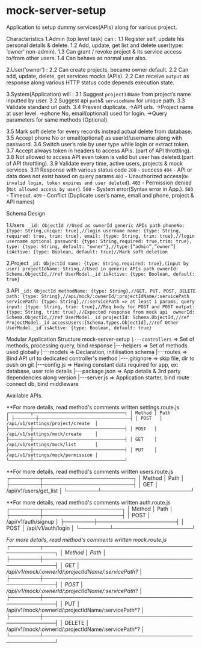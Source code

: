 # mock-server-setup
Application to setup dummy services(APIs) along for various project.

Characteristics
1.Admin (top level task) can :
  1.1 Register self, update his personal details & delete.
  1.2 Add, update, get list and delete user(type: ‘owner’ non-admin).
  1.3 Can grant / revoke project & its service access to/from other users.
  1.4 Can behave as normal user also.

2.User(‘owner’) :
  2.2 Can create projects, became owner default.
  2.2 Can add, update, delete, get services mocks (APIs).
  2.2 Can receive  `output` as response along various HTTP status code depends execution state.

3.System(Application) will :
  3.1 Suggest `projectIdName` from project’s name inputted by user.
  3.2 Suggest api `path`& `serviceName` for unique path. 
  3.3 Validate standard url path. 
  3.4 Prevent duplicate. 
    ->API urls.
    ->Project name at user level.
    ->phone No, email(optional) used for login.
    ->Query parameters for same methods (Optional).

  3.5 Mark soft delete for every records instead actual delete from database.
  3.5 Accept phone No or email(optional) as userId/username along with password.
  3.6 Switch user’s role by user type while login or extract token.
  3.7 Accept always token in headers to access APIs. (part of API throttling).
  3.8 Not allowed to access API even token is valid but user has deleted.(part of API throttling).
  3.9 Validate every time, active users, projects & mock services. 
  3.11 Response with various status code
    `200` - success
    `404` - API or data does not exist based on query params
    `401` - Unauthorized access(`On invalid login, token expires and user deleted`).
    `403` - Permission denied (`Not allowed access by user`).
    `500` - System error(Syntax error in App.).
    `503` - Timeout.
    `409` - Conflict (Duplicate user’s name, email and phone, project & API names)

Schema Design

  1.Users
   ` _id: ObjectId //Used as ownerId generic APIs path
    phoneNo: {type: String,unique: true},//login username
    name: {type: String, required: true, trim: true},
    email: {type: String, trim: true},//login username optional
    password: {type: String,required: true,trim: true},
    type: {type: String, default: "owner"},//type:[“admin”,”owner”]
    isActive: {type: Boolean, default: true}//Mark soft deletion`
  
  2.Project
     `_id: ObjectId
    name: {type: String,required: true},(input by user)
    projectIdName: String,//Used in generic APIs path
    ownerId: Schema.ObjectId,//ref UserModel._id
    isActive: {type: Boolean, default: true}`
  
  3.API
    `_id: ObjectId
    methodName: {type: String},//GET, PUT, POST, DELETE
    path: {type: String},//api/mock/:ownerId/:projectIdName/:servicePath
    servicePath: {type: String},//:servicePath => at least 1 params, query
    input: {type: String, trim: true},//Req body for POST and POST
    output: {type: String, trim: true},//Expected response from mock api 
    ownerId: Schema.ObjectId,//ref UserModel._id
    projectId: Schema.ObjectId,//ref ProjectModel._id
    accessUsers:[Schema.Types.ObjectId],//ref Other UserModel._id
    isActive: {type: Boolean, default: true}`

Modular Application Structure
mock-server-setup
`|---controllers`	 => Set of methods, processing query, bind response
|---helpers		 => Set of methods used globally
|---models       => Declaration, initilisation schema
|---routes	     => Bind API url to dedicated controller's method
|---.gitignore	 => skip file, dir to push on git
|---config.js	 => Having constant data required for app, ex: database, user role details
|---package.json => App details & 3rd party dependencies along version
|---server.js    => Application starter, bind route connect db, bind middleware

Available APIs. 

**For more details, read method's comments written settings.route.js 
`┌────────┬──────────────────────────────────┐
│ Method │ Path                             │
├────────┼──────────────────────────────────┤
│ POST   │ /api/v1/settings/project/create  │
├────────┼──────────────────────────────────┤
│ POST   │ /api/v1/settings/mock/create     │
├────────┼──────────────────────────────────┤
│ GET    │ /api/v1/settings/mock/list       │
├────────┼──────────────────────────────────┤
│ PUT    │ /api/v1/settings/mock/permission │
└────────┴──────────────────────────────────┘`

**For more details, read method's comments written users.route.js 
┌────────┬────────────────────────┐
│ Method │ Path                   │
├────────┼────────────────────────┤
│ GET    │ /api/v1/users/get_list │
└────────┴────────────────────────┘

**For more details, read method's comments written auth.route.js 
┌────────┬─────────────────────┐
│ Method │ Path                │
├────────┼─────────────────────┤
│ POST   │ /api/v1/auth/signup │
├────────┼─────────────────────┤
│ POST   │ /api/v1/auth/login  │
└────────┴─────────────────────┘

**For more details, read method's comments written mock.route.js 
┌────────┬─────────────────────────────────────────────────────┐
│ Method │ Path                                                │
├────────┼─────────────────────────────────────────────────────┤
│ GET    │ /api/v1/mock/:ownerId/:projectIdName/:servicePath*? │
├────────┼─────────────────────────────────────────────────────┤
│ POST   │ /api/v1/mock/:ownerId/:projectIdName/:servicePath*? │
├────────┼─────────────────────────────────────────────────────┤
│ PUT    │ /api/v1/mock/:ownerId/:projectIdName/:servicePath*? │
├────────┼─────────────────────────────────────────────────────┤
│ DELETE │ /api/v1/mock/:ownerId/:projectIdName/:servicePath*? │
└────────┴─────────────────────────────────────────────────────┘
